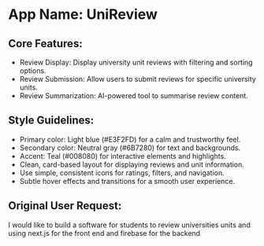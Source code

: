 # **App Name**: UniReview

## Core Features:

- Review Display: Display university unit reviews with filtering and sorting options.
- Review Submission: Allow users to submit reviews for specific university units.
- Review Summarization: AI-powered tool to summarise review content.

## Style Guidelines:

- Primary color: Light blue (#E3F2FD) for a calm and trustworthy feel.
- Secondary color: Neutral gray (#6B7280) for text and backgrounds.
- Accent: Teal (#008080) for interactive elements and highlights.
- Clean, card-based layout for displaying reviews and unit information.
- Use simple, consistent icons for ratings, filters, and navigation.
- Subtle hover effects and transitions for a smooth user experience.

## Original User Request:
I would like to build a software for students to review universities units and using next.js for the front end and firebase for the backend
  